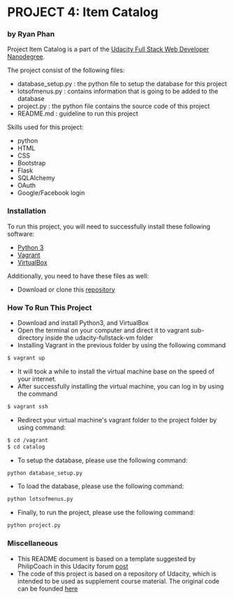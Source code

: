 # PROJECT 4: Item Catalog

### by Ryan Phan

Project Item Catalog is a part of the [Udacity Full Stack Web Developer Nanodegree](https://www.udacity.com/course/full-stack-web-developer-nanodegree--nd004).

The project consist of the following files:
  - database_setup.py : the python file to setup the database for this project
  - lotsofmenus.py : contains information that is going to be added to the database
  - project.py : the python file contains the source code of this project
  - README.md : guideline to run this project

Skills used for this project:
  - python
  - HTML
  - CSS
  - Bootstrap
  - Flask
  - SQLAlchemy
  - OAuth
  - Google/Facebook login

### Installation

To run this project, you will need to successfully install these following software:
  - [Python 3](https://www.python.org/downloads/)
  - [Vagrant](https://www.vagrantup.com/)
  - [VirtualBox](https://www.virtualbox.org/)

Additionally, you need to have these files as well:
  - Download or clone this [repository](https://github.com/udacity/fullstack-nanodegree-vm)

### How To Run This Project

  - Download and install Python3, and VirtualBox
  - Open the terminal on your computer and direct it to vagrant sub-directory inside the udacity-fullstack-vm folder
  - Installing Vagrant in the previous folder by using the following command
  ```sh
  $ vagrant up
  ```
  - It will took a while to install the virtual machine base on the speed of your internet.
  - After successfully installing the virtual machine, you can log in by using the command
  ```sh
  $ vagrant ssh
  ```
  - Redirect your virtual machine's vagrant folder to the project folder by using command:
  ```sh
  $ cd /vagrant
  $ cd catalog
  ```
  - To setup the database, please use the following command:
  ```sh
  python database_setup.py
  ```
  - To load the database, please use the following command:
  ```sh
  python lotsofmenus.py
  ```
  - Finally, to run the project, please use the following command:
  ```sh
  python project.py
  ```

### Miscellaneous
- This README document is based on a template suggested by PhilipCoach in this Udacity forum [post](https://discussions.udacity.com/t/readme-files-in-project-1/23524/2)
- The code of this project is based on a repository of Udacity, which is intended to be used as supplement course material. The original code can be founded [here](https://github.com/udacity/ud330)
